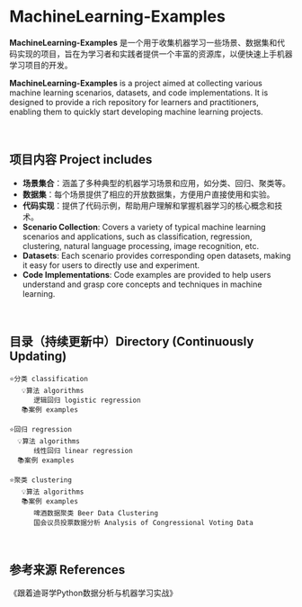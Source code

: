 # MachineLearning-Examples

**MachineLearning-Examples** 是一个用于收集机器学习一些场景、数据集和代码实现的项目，旨在为学习者和实践者提供一个丰富的资源库，以便快速上手机器学习项目的开发。

**MachineLearning-Examples** is a project aimed at collecting various machine learning scenarios, datasets, and code implementations. It is designed to provide a rich repository for learners and practitioners, enabling them to quickly start developing machine learning projects.

<br/>

## 项目内容 Project includes

- **场景集合**：涵盖了多种典型的机器学习场景和应用，如分类、回归、聚类等。
- **数据集**：每个场景提供了相应的开放数据集，方便用户直接使用和实验。
- **代码实现**：提供了代码示例，帮助用户理解和掌握机器学习的核心概念和技术。
- **Scenario Collection**: Covers a variety of typical machine learning scenarios and applications, such as classification, regression, clustering, natural language processing, image recognition, etc.
- **Datasets**: Each scenario provides corresponding open datasets, making it easy for users to directly use and experiment.
- **Code Implementations**: Code examples are provided to help users understand and grasp core concepts and techniques in machine learning.

<br/>

## 目录（持续更新中）Directory (Continuously Updating)

```
⭐️分类 classification
   💡算法 algorithms
      逻辑回归 logistic regression
   📚案例 examples

⭐️回归 regression
  💡算法 algorithms
      线性回归 linear regression
  📚案例 examples

⭐️聚类 clustering
   💡算法 algorithms
   📚案例 examples
      啤酒数据聚类 Beer Data Clustering
      国会议员投票数据分析 Analysis of Congressional Voting Data

```

<br/>

## 参考来源 References
《跟着迪哥学Python数据分析与机器学习实战》

